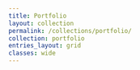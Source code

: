 ```yaml
---
title: Portfolio
layout: collection
permalink: /collections/portfolio/
collection: portfolio
entries_layout: grid
classes: wide
---
```

